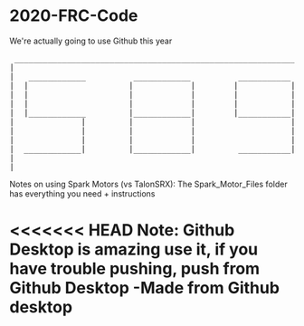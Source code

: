 # 2020-FRC-Code

We're actually going to use Github this year
<pre>
 _____________________________________________________________
|                                                             |
|   ____________          ____________          ___________   |
|  |                     |            |        |           |  |
|  |                     |            |        |           |  |
|  |                     |            |        |           |  |
|  |____________         |____________|        |___________|  |
|              |         |            |                    |  |
|              |         |            |                    |  |
|              |         |            |                    |  |
|  ____________|         |____________|         ___________|  |
|                                                             |
|_____________________________________________________________| -Adarsh && Lukas && Shyla
</pre>

Notes on using Spark Motors (vs TalonSRX): The Spark_Motor_Files folder has everything you need + instructions

<<<<<<< HEAD
Note: Github Desktop is amazing use it, if you have trouble pushing, push from Github Desktop
-Made from Github desktop
=======
